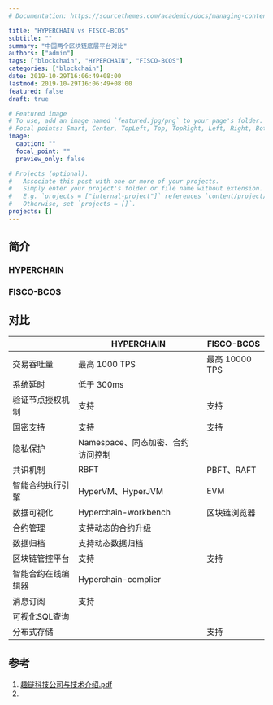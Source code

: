 ```yaml
---
# Documentation: https://sourcethemes.com/academic/docs/managing-content/

title: "HYPERCHAIN vs FISCO-BCOS"
subtitle: ""
summary: "中国两个区块链底层平台对比"
authors: ["admin"]
tags: ["blockchain", "HYPERCHAIN", "FISCO-BCOS"]
categories: ["blockchain"]
date: 2019-10-29T16:06:49+08:00
lastmod: 2019-10-29T16:06:49+08:00
featured: false
draft: true

# Featured image
# To use, add an image named `featured.jpg/png` to your page's folder.
# Focal points: Smart, Center, TopLeft, Top, TopRight, Left, Right, BottomLeft, Bottom, BottomRight.
image:
  caption: ""
  focal_point: ""
  preview_only: false

# Projects (optional).
#   Associate this post with one or more of your projects.
#   Simply enter your project's folder or file name without extension.
#   E.g. `projects = ["internal-project"]` references `content/project/deep-learning/index.md`.
#   Otherwise, set `projects = []`.
projects: []
---
```


## 简介

### HYPERCHAIN

### FISCO-BCOS

## 对比

|                    | HYPERCHAIN                         | FISCO-BCOS     |
| ------------------ | ---------------------------------- | -------------- |
| 交易吞吐量         | 最高 1000 TPS                      | 最高 10000 TPS |
| 系统延时           | 低于 300ms                         |                |
| 验证节点授权机制   | 支持                               | 支持           |
| 国密支持           | 支持                               | 支持           |
| 隐私保护           | Namespace、同态加密、合约 访问控制 |                |
| 共识机制           | RBFT                               | PBFT、RAFT     |
| 智能合约执行引擎   | HyperVM、HyperJVM                  | EVM            |
| 数据可视化         | Hyperchain-workbench               | 区块链浏览器   |
| 合约管理           | 支持动态的合约升级                 |                |
| 数据归档           | 支持动态数据归档                   |                |
| 区块链管控平台     | 支持                               | 支持           |
| 智能合约在线编辑器 | Hyperchain-complier                |                |
| 消息订阅           | 支持                               |                |
| 可视化SQL查询      |                                    |                |
| 分布式存储         |                                    | 支持           |

## 参考

1. [趣链科技公司与技术介绍.pdf](https://upload.hyperchain.cn/趣链科技公司与技术介绍.pdf)
2. 